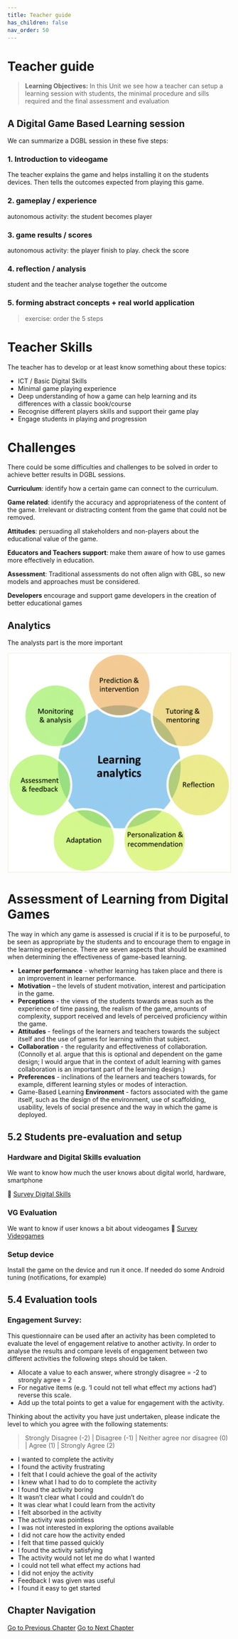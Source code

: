 ```yaml
---
title: Teacher guide
has_children: false
nav_order: 50
---
```


# Teacher guide

> **Learning Objectives:**
> In this Unit we see how a teacher can setup a learning session with students, the minimal procedure and sills required and the final assessment and evaluation

## A Digital Game Based Learning session
We can summarize a DGBL session in these five steps:

### 1. Introduction to videogame
The teacher explains the game and helps installing it on the students devices.
Then tells the outcomes expected from playing this game.

### 2. gameplay / experience
autonomous activity: the student becomes player

### 3. game results / scores
autonomous activity: the player finish to play. check the score

### 4. reflection / analysis
student and the teacher analyse together the outcome

### 5. forming abstract concepts + real world application

> exercise: order the 5 steps

# Teacher Skills
The teacher has to develop or at least know something about these topics:

- ICT / Basic Digital Skills
- Minimal game playing experience
- Deep understanding of how a game can help learning and its differences with a  classic book/course
- Recognise different players skills and support their game play
- Engage students in playing and progression

# Challenges
There could be some difficulties and challenges to be solved in order to achieve better results in DGBL sessions.

**Curriculum**: identify how a certain game can connect to the curriculum. 

**Game related**: identify the accuracy and appropriateness of the content of the game. Irrelevant or distracting content from the game that could not be removed.

**Attitudes**: persuading all stakeholders and non-players about the educational value of the game.

**Educators and Teachers support**: make them aware of how to use games more effectively in education.

**Assessment**: Traditional assessments do not often align with GBL, so new models and approaches must be considered.

**Developers** encourage and support game developers in the creation of better educational games

## Analytics
The analysts part is the more important 

![](_img/game_learning_analytics.webp)

# Assessment of Learning from Digital Games

The way in which any game is assessed is crucial if it is to be purposeful, to be seen as appropriate by the students and to encourage them to engage in the learning experience.
There are seven aspects that should be examined when determining the effectiveness of game-based learning.

- **Learner performance** - whether learning has taken place and there is an improvement in learner performance. 
- **Motivation** – the levels of student motivation, interest and participation in the game.
- **Perceptions** - the views of the students towards areas such as the experience of time passing, the realism of the game, amounts of complexity, support received and levels of perceived proficiency within the game.
- **Attitudes** - feelings of the learners and teachers towards the subject itself and the use of games for learning within that subject.
- **Collaboration** - the regularity and effectiveness of collaboration. (Connolly et al. argue that this is optional and dependent on the game design; I would argue that in the context of adult learning with games collaboration is an important part of the learning design.)
- **Preferences** - inclinations of the learners and teachers towards, for example, different learning styles or modes of interaction.
- Game-Based Learning **Environment** - factors associated with the game itself, such as the design of the environment, use of scaffolding, usability, levels of social presence and the way in which the game is deployed.

## 5.2 Students pre-evaluation and setup 

### Hardware and Digital Skills evaluation
We want to know how much the user knows about digital world, hardware, smartphone

📄 [Survey Digital Skills](1000_quiz_digital.md)

### VG Evaluation
We want to know if user knows a bit about videogames
📄 [Survey Videogames](1000_quiz_videogames.md)

### Setup device
Install the game on the device and run it once.
If needed do some Android tuning (notifications, for example)

## 5.4 Evaluation tools

### Engagement Survey:
This questionnaire can be used after an activity has been completed to evaluate the level of engagement relative to another activity. In order to analyse the results and compare levels of engagement between two different activities the following steps should be taken.

- Allocate a value to each answer, where strongly disagree = -2 to strongly agree = 2
- For negative items (e.g. ‘I could not tell what effect my actions had’) reverse this scale.
- Add up the total points to get a value for engagement with the activity.

Thinking about the activity you have just undertaken, please indicate the level to which you agree with the following statements:

> Strongly Disagree (-2) | Disagree (-1) | Neither agree nor disagree (0) | Agree (1) | Strongly Agree (2)

- I wanted to complete the activity
- I found the activity frustrating
- I felt that I could achieve the goal of the activity
- I knew what I had to do to complete the activity
- I found the activity boring
- It wasn’t clear what I could and couldn’t do
- It was clear what I could learn from the activity
- I felt absorbed in the activity 
- The activity was pointless
- I was not interested in exploring the options available
- I did not care how the activity ended
- I felt that time passed quickly
- I found the activity satisfying
- The activity would not let me do what I wanted
- I could not tell what effect my actions had
- I did not enjoy the activity
- Feedback I was given was useful
- I found it easy to get started

## Chapter Navigation
[Go to Previous Chapter](40_case_studies.md)
[Go to Next Chapter](110_appendix_cognitive_skills.md)